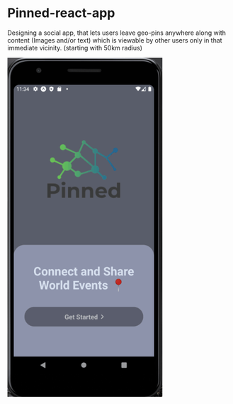# Pinned-react-app


Designing a social app, that lets users leave geo-pins anywhere along with content (Images and/or text) which is viewable by other users only in that immediate vicinity. (starting with 50km radius)

<img src="/demo/PinnedDemo.gif?raw=true" width="350px">
